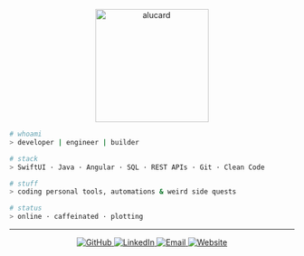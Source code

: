 <p align="center">
  <img src="https://media0.giphy.com/media/v1.Y2lkPTc5MGI3NjExeDQ5bDJnb3oydGxpa2ZxZTJkMjF3ZWxpbzlrZWwzZ2p2MXd0YmI4aCZlcD12MV9pbnRlcm5hbF9naWZfYnlfaWQmY3Q9cw/NxAmVSgImEmSgEvQSt/giphy.gif" width="200" alt="alucard">
</p>

```bash
# whoami
> developer | engineer | builder
```

```bash
# stack
> SwiftUI · Java · Angular · SQL · REST APIs · Git · Clean Code
```

```bash
# stuff
> coding personal tools, automations & weird side quests
```

```bash
# status
> online · caffeinated · plotting
```

---

<p align="center">
  <a href="https://github.com/w0lfxz">
    <img src="https://img.shields.io/badge/github-w0lfxz-181717?style=flat-square&logo=github" alt="GitHub" />
  </a>
  <a href="https://www.linkedin.com/in/guilherme-nunes-lobo-12967b258/">
    <img src="https://img.shields.io/badge/linkedin-0A66C2?style=flat-square&logo=linkedin&logoColor=white" alt="LinkedIn" />
  </a>
  <a href="mailto:w0lfxz@proton.me">
    <img src="https://img.shields.io/badge/email-contact-D14836?style=flat-square&logo=gmail&logoColor=white" alt="Email" />
  </a>
  <a href="https://portfolio-react-three-nu.vercel.app/">
    <img src="https://img.shields.io/badge/portfolio-4CAF50?style=flat-square&logo=google-chrome&logoColor=white" alt="Website" />
  </a>
</p>

